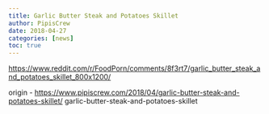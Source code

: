 ```yaml
---
title: Garlic Butter Steak and Potatoes Skillet
author: PipisCrew
date: 2018-04-27
categories: [news]
toc: true
---
```


https://www.reddit.com/r/FoodPorn/comments/8f3rt7/garlic_butter_steak_and_potatoes_skillet_800x1200/

origin - https://www.pipiscrew.com/2018/04/garlic-butter-steak-and-potatoes-skillet/ garlic-butter-steak-and-potatoes-skillet
